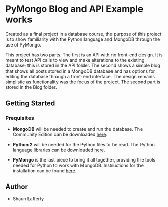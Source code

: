 # PyMongo Blog and API Example works

Created as a final project in a database course, the purpose of this project is to show
familiarity with the Python language and MongoDB through the use of PyMongo.

This project has two parts. The first is an API with no front-end design. It is meant to
test API calls to view and make alterations to the existing database; this is stored in
the API folder. The second shows a simple blog that shows all posts stored in a MongoDB
database and has options for editing the database through a front-end interface. The
design remains simplistic as functionality was the focus of the project. The second part
is stored in the Blog folder.

## Getting Started


### Prequisites

* **MongoDB** will be needed to create and run the database.
The Community Edition can be downloaded [here](https://www.mongodb.com/download-center?jmp=tutorials#community).

* **Python 2** will be needed for the Python files to be read.
The Python language libraries can be downloaded [here](https://www.python.org/downloads/).

* **PyMongo** is the last piece to bring it all together, providing the tools needed for Python to work with MongoDB. Instructions for the installation can be found [here](https://api.mongodb.com/python/current/installation.html).


## Author
* Shaun Lafferty
